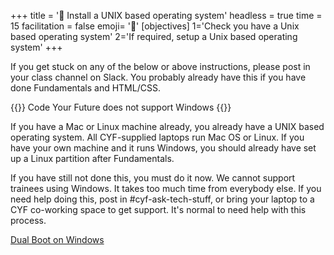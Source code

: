 +++
title = '🧰 Install a UNIX based operating system'
headless = true
time = 15
facilitation = false
emoji= '🧩'
[objectives]
    1='Check you have a Unix based operating system'
    2='If required, setup a Unix based operating system'
+++

If you get stuck on any of the below or above instructions, please post in your class channel on Slack.
You probably already have this if you have done Fundamentals and HTML/CSS.

<!-- CYF-ONLY -->

{{<note type="warning">}}
Code Your Future does not support Windows
{{</note>}}

If you have a Mac or Linux machine already, you already have a UNIX based operating system. All CYF-supplied laptops run Mac OS or Linux. If you have your own machine and it runs Windows, you should already have set up a Linux partition after Fundamentals.

If you have still not done this, you must do it now. We cannot support trainees using Windows. It takes too much time from everybody else. If you need help doing this, post in #cyf-ask-tech-stuff, or bring your laptop to a CYF co-working space to get support. It's normal to need help with this process.

<!-- END-CYF-ONLY -->

[Dual Boot on Windows](https://help.ubuntu.com/community/WindowsDualBoot)
